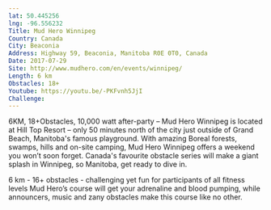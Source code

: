 ```yaml
---
lat: 50.445256
lng: -96.556232
Title: Mud Hero Winnipeg
Country: Canada
City: Beaconia
Address: Highway 59, Beaconia, Manitoba R0E 0T0, Canada
Date: 2017-07-29
Site: http://www.mudhero.com/en/events/winnipeg/
Length: 6 km
Obstacles: 18+
Youtube: https://youtu.be/-PKFvnh5JjI
Challenge:
---
```


6KM, 18+Obstacles, 10,000 watt after-party – Mud Hero Winnipeg is located at Hill Top Resort – only 50 minutes north of the city just outside of Grand Beach, Manitoba's famous playground. With amazing Boreal forests, swamps, hills and on-site camping, Mud Hero Winnipeg offers a weekend you won’t soon forget. Canada's favourite obstacle series will make a giant splash in Winnipeg, so Manitoba, get ready to dive in.

6 km  - 16+ obstacles - challenging yet fun for participants of all fitness levels
Mud Hero’s course will get your adrenaline and blood pumping, while announcers, music and zany obstacles make this course like no other.
